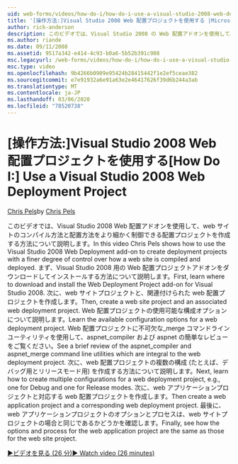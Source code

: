 ```yaml
---
uid: web-forms/videos/how-do-i/how-do-i-use-a-visual-studio-2008-web-deployment-project
title: '[操作方法:]Visual Studio 2008 Web 配置プロジェクトを使用する |Microsoft Docs'
author: rick-anderson
description: このビデオでは、Visual Studio 2008 の Web 配置アドオンを使用して、より詳細な方法で配置プロジェクトを作成する方法について説明します。
ms.author: riande
ms.date: 09/11/2008
ms.assetid: 9517a342-e414-4c93-b0a6-5b52b391c908
msc.legacyurl: /web-forms/videos/how-do-i/how-do-i-use-a-visual-studio-2008-web-deployment-project
msc.type: video
ms.openlocfilehash: 9b4266b0909e95424b28415442f1e2ef5ceae382
ms.sourcegitcommit: e7e91932a6e91a63e2e46417626f39d6b244a3ab
ms.translationtype: MT
ms.contentlocale: ja-JP
ms.lasthandoff: 03/06/2020
ms.locfileid: "78520738"
---
```

# <a name="how-do-i-use-a-visual-studio-2008-web-deployment-project"></a><span data-ttu-id="9f026-103">[操作方法:]Visual Studio 2008 Web 配置プロジェクトを使用する</span><span class="sxs-lookup"><span data-stu-id="9f026-103">[How Do I:] Use a Visual Studio 2008 Web Deployment Project</span></span>

<span data-ttu-id="9f026-104">[Chris Pels](https://twitter.com/chrispels)</span><span class="sxs-lookup"><span data-stu-id="9f026-104">by [Chris Pels](https://twitter.com/chrispels)</span></span>

<span data-ttu-id="9f026-105">このビデオでは、Visual Studio 2008 Web 配置アドオンを使用して、web サイトのコンパイル方法と配置方法をより細かく制御できる配置プロジェクトを作成する方法について説明します。</span><span class="sxs-lookup"><span data-stu-id="9f026-105">In this video Chris Pels shows how to use the Visual Studio 2008 Web Deployment add-on to create deployment projects with a finer degree of control over how a web site is compiled and deployed.</span></span> <span data-ttu-id="9f026-106">まず、Visual Studio 2008 用の Web 配置プロジェクトアドオンをダウンロードしてインストールする方法について説明します。</span><span class="sxs-lookup"><span data-stu-id="9f026-106">First, learn where to download and install the Web Deployment Project add-on for Visual Studio 2008.</span></span> <span data-ttu-id="9f026-107">次に、web サイトプロジェクトと、関連付けられた web 配置プロジェクトを作成します。</span><span class="sxs-lookup"><span data-stu-id="9f026-107">Then, create a web site project and an associated web deployment project.</span></span> <span data-ttu-id="9f026-108">Web 配置プロジェクトの使用可能な構成オプションについて説明します。</span><span class="sxs-lookup"><span data-stu-id="9f026-108">Learn the available configuration options for a web deployment project.</span></span> <span data-ttu-id="9f026-109">Web 配置プロジェクトに不可欠な\_merge コマンドラインユーティリティを使用して、aspnet\_compiler および aspnet の簡単なレビューをご覧ください。</span><span class="sxs-lookup"><span data-stu-id="9f026-109">See a brief review of the aspnet\_compiler and aspnet\_merge command line utilities which are integral to the web deployment project.</span></span> <span data-ttu-id="9f026-110">次に、web 配置プロジェクトの複数の構成 (たとえば、デバッグ用とリリースモード用) を作成する方法について説明します。</span><span class="sxs-lookup"><span data-stu-id="9f026-110">Next, learn how to create multiple configurations for a web deployment project, e.g., one for Debug and one for Release modes.</span></span> <span data-ttu-id="9f026-111">次に、web アプリケーションプロジェクトと対応する web 配置プロジェクトを作成します。</span><span class="sxs-lookup"><span data-stu-id="9f026-111">Then create a web application project and a corresponding web deployment project.</span></span> <span data-ttu-id="9f026-112">最後に、web アプリケーションプロジェクトのオプションとプロセスは、web サイトプロジェクトの場合と同じであるかどうかを確認します。</span><span class="sxs-lookup"><span data-stu-id="9f026-112">Finally, see how the options and process for the web application project are the same as those for the web site project.</span></span>

[<span data-ttu-id="9f026-113">&#9654;ビデオを見る (26 分)</span><span class="sxs-lookup"><span data-stu-id="9f026-113">&#9654; Watch video (26 minutes)</span></span>](https://channel9.msdn.com/Blogs/ASP-NET-Site-Videos/how-do-i-use-a-visual-studio-2008-web-deployment-project)
